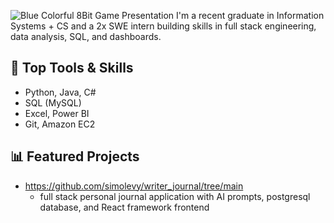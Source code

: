 ![Blue Colorful 8Bit Game Presentation](https://github.com/user-attachments/assets/3f5eff9f-6b6c-42de-8391-45a028f06573)
I'm a recent graduate in Information Systems + CS and a 2x SWE intern building skills in full stack engineering, data analysis, SQL, and dashboards.

## 🧰 Top Tools & Skills
- Python, Java, C#
- SQL (MySQL)
- Excel, Power BI
- Git, Amazon EC2

## 📊 Featured Projects
- https://github.com/simolevy/writer_journal/tree/main
  - full stack personal journal application with AI prompts, postgresql database, and React framework frontend

